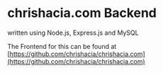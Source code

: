 # chrishacia.com Backend
written using Node.js, Express.js and MySQL

The Frontend for this can be found at [https://github.com/chrishacia/chrishacia.com](https://github.com/chrishacia/chrishacia.com)
